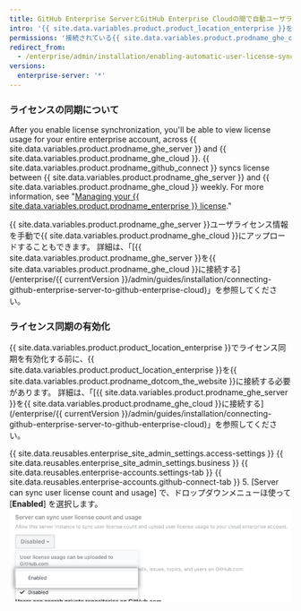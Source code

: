 ```yaml
---
title: GitHub Enterprise ServerとGitHub Enterprise Cloudの間で自動ユーザライセンス同期を有効化する
intro: '{{ site.data.variables.product.product_location_enterprise }}を{{ site.data.variables.product.prodname_ghe_cloud }}に接続すると、{{ site.data.variables.product.prodname_ghe_server }}でユーザライセンス情報を{{ site.data.variables.product.prodname_dotcom_the_website }}上のEnterpriseアカウントにアップロードすることができます。'
permissions: '接続されている{{ site.data.variables.product.prodname_ghe_cloud }}のOrganizationあるいはEnterpriseアカウントの所有者でもある{{ site.data.variables.product.prodname_ghe_server }}のサイト管理者は、ユーザライセンスの自動同期を有効化できます。'
redirect_from:
  - /enterprise/admin/installation/enabling-automatic-user-license-sync-between-github-enterprise-server-and-github-enterprise-cloud
versions:
  enterprise-server: '*'
---
```


### ライセンスの同期について

After you enable license synchronization, you'll be able to view license usage for your entire enterprise account, across {{ site.data.variables.product.prodname_ghe_server }} and {{ site.data.variables.product.prodname_ghe_cloud }}. {{ site.data.variables.product.prodname_github_connect }} syncs license between {{ site.data.variables.product.prodname_ghe_server }} and {{ site.data.variables.product.prodname_ghe_cloud }} weekly. For more information, see "[Managing your {{ site.data.variables.product.prodname_enterprise }} license](/enterprise/{{currentVersion}}/admin/installation/managing-your-github-enterprise-license)."

{{ site.data.variables.product.prodname_ghe_server }}ユーザライセンス情報を手動で{{ site.data.variables.product.prodname_ghe_cloud }}にアップロードすることもできます。 詳細は、「[{{ site.data.variables.product.prodname_ghe_server }}を{{ site.data.variables.product.prodname_ghe_cloud }}に接続する](/enterprise/{{ currentVersion }}/admin/guides/installation/connecting-github-enterprise-server-to-github-enterprise-cloud)」を参照してください。

### ライセンス同期の有効化

{{ site.data.variables.product.product_location_enterprise }}でライセンス同期を有効化する前に、{{ site.data.variables.product.product_location_enterprise }}を{{ site.data.variables.product.prodname_dotcom_the_website }}に接続する必要があります。 詳細は、「[{{ site.data.variables.product.prodname_ghe_server }}を{{ site.data.variables.product.prodname_ghe_cloud }}に接続する](/enterprise/{{ currentVersion }}/admin/guides/installation/connecting-github-enterprise-server-to-github-enterprise-cloud)」を参照してください。

{{ site.data.reusables.enterprise_site_admin_settings.access-settings }}
{{ site.data.reusables.enterprise_site_admin_settings.business }}
{{ site.data.reusables.enterprise-accounts.settings-tab }}
{{ site.data.reusables.enterprise-accounts.github-connect-tab }}
5. [Server can sync user license count and usage] で、ドロップダウンメニューほ使って [**Enabled**] を選択します。 ![自動ユーザライセンス同期を有効化するドロップダウンメニュー](/assets/images/enterprise/site-admin-settings/enable-user-license-drop-down.png)

